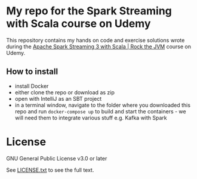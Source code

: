 # My repo for the Spark Streaming with Scala course on Udemy

This repository contains my hands on code and exercise solutions wrote during the [Apache Spark Streaming 3 with Scala | Rock the JVM](https://www.udemy.com/course/spark-streaming/) course on Udemy.

## How to install

- install Docker
- either clone the repo or download as zip
- open with IntelliJ as an SBT project
- in a terminal window, navigate to the folder where you downloaded this repo and run `docker-compose up` to build and start the containers - we will need them to integrate various stuff e.g. Kafka with Spark

License
=======

GNU General Public License v3.0 or later

See [LICENSE.txt](LICENSE.txt) to see the full text.
